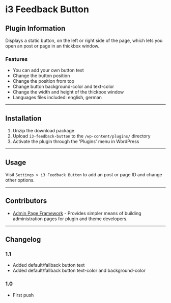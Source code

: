 # i3 Feedback Button

## Plugin Information

Displays a static button, on the left or right side of the page, which lets you open an post or page in an thickbox window.

### Features

* You can add your own button text
* Change the button position
* Change the position from top
* Change button background-color and text-color
* Change the width and height of the thickbox window
* Languages files included: english, german

***

## Installation

1. Unzip the download package
2. Upload `i3-feedback-button` to the `/wp-content/plugins/` directory
3. Activate the plugin through the 'Plugins' menu in WordPress

***

## Usage

Visit `Settings > i3 Feedback Button` to add an post or page ID and change other options.

***

## Contributors

- [Admin Page Framework](https://github.com/michaeluno/admin-page-framework) - Provides simpler means of building administration pages for plugin and theme developers.

***

## Changelog

### 1.1
* Added default/fallback button text
* Added default/fallback button text-color and background-color

### 1.0
* First push

